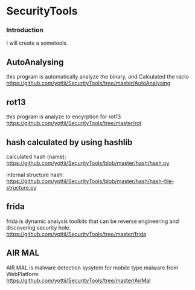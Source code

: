 # SecurityTools #

### Introduction ###
I will create a sometools.<br>

## AutoAnalysing ##

this program is automatically analyze the binary, and Calculated the racio<br>
https://github.com/yottii/SecurityTools/tree/master/AutoAnalysing


## rot13

this program is analyze to encyrption for rot13
https://github.com/yottii/SecurityTools/tree/master/rot

## hash calculated by using hashlib

calculated hash (name):<br>
https://github.com/yottii/SecurityTools/blob/master/hash/hash.py

internal structure hash:<br>
https://github.com/yottii/SecurityTools/blob/master/hash/hash-file-structure.py

## frida

frida is dynamic analysis toolkits that can be reverse engineering and discovering security hole.<br>
https://github.com/yottii/SecurityTools/tree/master/frida

## AIR MAL

AIR MAL is malware detection sysytem for mobile type malware from WebPlatform<br>
https://github.com/yottii/SecurityTools/tree/master/AirMal

